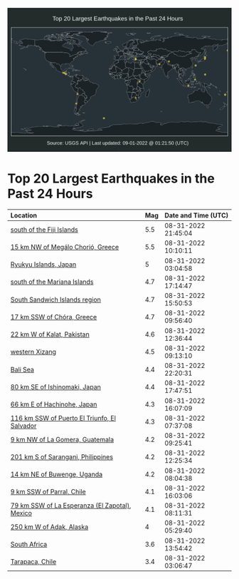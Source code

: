 ![Map](./map.png)

# Top 20 Largest Earthquakes in the Past 24 Hours

| Location | Mag | Date and Time (UTC) |
|:---|:---|:---|
| [south of the Fiji Islands](https://earthquake.usgs.gov/earthquakes/eventpage/us7000i459) | 5.5 | 08-31-2022 21:45:04 |
| [15 km NW of Megálo Chorió, Greece](https://earthquake.usgs.gov/earthquakes/eventpage/us7000i3yp) | 5.5 | 08-31-2022 10:10:11 |
| [Ryukyu Islands, Japan](https://earthquake.usgs.gov/earthquakes/eventpage/us7000i3w5) | 5 | 08-31-2022 03:04:58 |
| [south of the Mariana Islands](https://earthquake.usgs.gov/earthquakes/eventpage/us7000i42s) | 4.7 | 08-31-2022 17:14:47 |
| [South Sandwich Islands region](https://earthquake.usgs.gov/earthquakes/eventpage/us7000i41b) | 4.7 | 08-31-2022 15:50:53 |
| [17 km SSW of Chóra, Greece](https://earthquake.usgs.gov/earthquakes/eventpage/us7000i3ym) | 4.7 | 08-31-2022 09:56:40 |
| [22 km W of Kalat, Pakistan](https://earthquake.usgs.gov/earthquakes/eventpage/us7000i3zb) | 4.6 | 08-31-2022 12:36:44 |
| [western Xizang](https://earthquake.usgs.gov/earthquakes/eventpage/us7000i3yg) | 4.5 | 08-31-2022 09:13:10 |
| [Bali Sea](https://earthquake.usgs.gov/earthquakes/eventpage/us7000i45k) | 4.4 | 08-31-2022 22:20:31 |
| [80 km SE of Ishinomaki, Japan](https://earthquake.usgs.gov/earthquakes/eventpage/us7000i432) | 4.4 | 08-31-2022 17:47:51 |
| [66 km E of Hachinohe, Japan](https://earthquake.usgs.gov/earthquakes/eventpage/us7000i41g) | 4.3 | 08-31-2022 16:07:09 |
| [116 km SSW of Puerto El Triunfo, El Salvador](https://earthquake.usgs.gov/earthquakes/eventpage/us7000i3xv) | 4.3 | 08-31-2022 07:37:08 |
| [9 km NW of La Gomera, Guatemala](https://earthquake.usgs.gov/earthquakes/eventpage/us7000i3yi) | 4.2 | 08-31-2022 09:25:41 |
| [201 km S of Sarangani, Philippines](https://earthquake.usgs.gov/earthquakes/eventpage/us7000i3z9) | 4.2 | 08-31-2022 12:25:34 |
| [14 km NE of Buwenge, Uganda](https://earthquake.usgs.gov/earthquakes/eventpage/us7000i3yv) | 4.2 | 08-31-2022 08:04:38 |
| [9 km SSW of Parral, Chile](https://earthquake.usgs.gov/earthquakes/eventpage/us7000i41c) | 4.1 | 08-31-2022 16:03:06 |
| [79 km SSW of La Esperanza (El Zapotal), Mexico](https://earthquake.usgs.gov/earthquakes/eventpage/us7000i3ya) | 4.1 | 08-31-2022 08:11:31 |
| [250 km W of Adak, Alaska](https://earthquake.usgs.gov/earthquakes/eventpage/us7000i3x4) | 4 | 08-31-2022 05:29:40 |
| [South Africa](https://earthquake.usgs.gov/earthquakes/eventpage/us7000i44m) | 3.6 | 08-31-2022 13:54:42 |
| [Tarapaca, Chile](https://earthquake.usgs.gov/earthquakes/eventpage/us7000i3w2) | 3.4 | 08-31-2022 03:06:47 |
